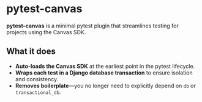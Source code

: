 # pytest-canvas

**pytest-canvas** is a minimal pytest plugin that streamlines testing for projects using the Canvas SDK.

## What it does

- **Auto-loads the Canvas SDK** at the earliest point in the pytest lifecycle.
- **Wraps each test in a Django database transaction** to ensure isolation and consistency.
- **Removes boilerplate**—you no longer need to explicitly depend on `db` or `transactional_db`.
